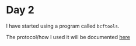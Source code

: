 # Day 2

I have started using a program called `bcftools`.

The protocol/how I used it will be documented [here](/Methods/bcftools_protocol.md)
